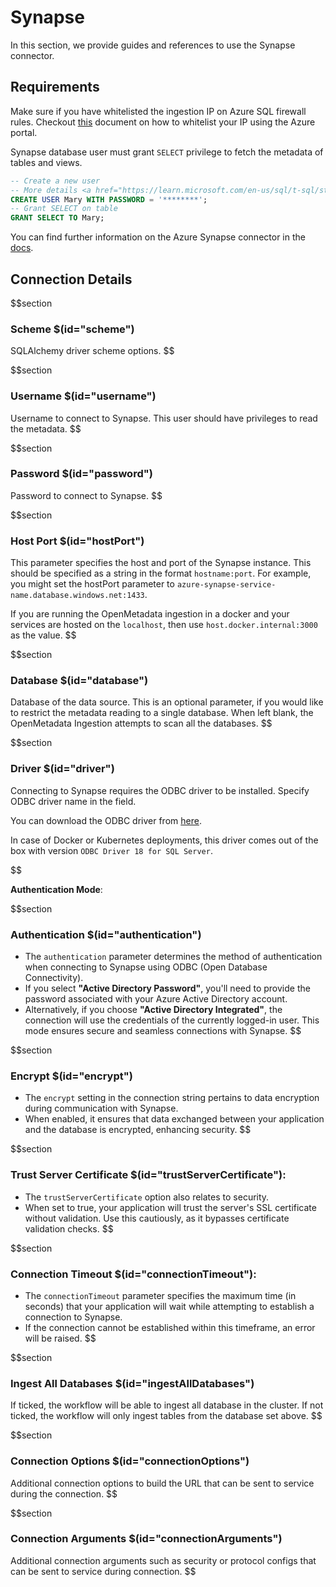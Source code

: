 # Synapse

In this section, we provide guides and references to use the Synapse connector.

## Requirements

Make sure if you have whitelisted the ingestion IP on Azure SQL firewall rules. Checkout <a href="https://learn.microsoft.com/en-us/azure/azure-sql/database/firewall-configure?view=azuresql#use-the-azure-portal-to-manage-server-level-ip-firewall-rules" target="_blank">this</a> document on how to whitelist your IP using the Azure portal.

Synapse database user must grant `SELECT` privilege to fetch the metadata of tables and views.

```sql
-- Create a new user
-- More details <a href="https://learn.microsoft.com/en-us/sql/t-sql/statements/create-user-transact-sql?view=azure-sqldw-latest" target="_blank">https://learn.microsoft.com/en-us/sql/t-sql/statements/create-user-transact-sql?view=azure-sqldw-latest</a>
CREATE USER Mary WITH PASSWORD = '********';
-- Grant SELECT on table
GRANT SELECT TO Mary;
```

You can find further information on the Azure Synapse connector in the <a href="https://docs.open-metadata.org/connectors/database/synapse" target="_blank">docs</a>.

## Connection Details

$$section
### Scheme $(id="scheme")

SQLAlchemy driver scheme options.
$$

$$section
### Username $(id="username")

Username to connect to Synapse. This user should have privileges to read the metadata.
$$

$$section
### Password $(id="password")

Password to connect to Synapse.
$$

$$section
### Host Port $(id="hostPort")

This parameter specifies the host and port of the Synapse instance. This should be specified as a string in the format `hostname:port`. For example, you might set the hostPort parameter to `azure-synapse-service-name.database.windows.net:1433`.

If you are running the OpenMetadata ingestion in a docker and your services are hosted on the `localhost`, then use `host.docker.internal:3000` as the value.
$$

$$section
### Database $(id="database")

Database of the data source. This is an optional parameter, if you would like to restrict the metadata reading to a single database. When left blank, the OpenMetadata Ingestion attempts to scan all the databases.
$$

$$section
### Driver $(id="driver")

Connecting to Synapse requires the ODBC driver to be installed. Specify ODBC driver name in the field.

You can download the ODBC driver from <a href="https://learn.microsoft.com/en-us/sql/connect/odbc/download-odbc-driver-for-sql-server?view=azure-sqldw-latest" target="_blank">here</a>.

In case of Docker or Kubernetes deployments, this driver comes out of the box with version `ODBC Driver 18 for SQL Server`.

$$

**Authentication Mode**:

$$section
### Authentication $(id="authentication")
   - The `authentication` parameter determines the method of authentication when connecting to Synapse using ODBC (Open Database Connectivity).
   - If you select **"Active Directory Password"**, you'll need to provide the password associated with your Azure Active Directory account.
   - Alternatively, if you choose **"Active Directory Integrated"**, the connection will use the credentials of the currently logged-in user. This mode ensures secure and seamless connections with Synapse.
$$

$$section
### Encrypt $(id="encrypt")
   - The `encrypt` setting in the connection string pertains to data encryption during communication with Synapse.
   - When enabled, it ensures that data exchanged between your application and the database is encrypted, enhancing security.
$$

$$section

### Trust Server Certificate $(id="trustServerCertificate"):
   - The `trustServerCertificate` option also relates to security.
   - When set to true, your application will trust the server's SSL certificate without validation. Use this cautiously, as it bypasses certificate validation checks.
$$

$$section
### Connection Timeout $(id="connectionTimeout"):
   - The `connectionTimeout` parameter specifies the maximum time (in seconds) that your application will wait while attempting to establish a connection to Synapse.
   - If the connection cannot be established within this timeframe, an error will be raised.
$$

$$section
### Ingest All Databases $(id="ingestAllDatabases")
If ticked, the workflow will be able to ingest all database in the cluster. If not ticked, the workflow will only ingest tables from the database set above.
$$

$$section
### Connection Options $(id="connectionOptions")

Additional connection options to build the URL that can be sent to service during the connection.
$$

$$section
### Connection Arguments $(id="connectionArguments")

Additional connection arguments such as security or protocol configs that can be sent to service during connection.
$$
